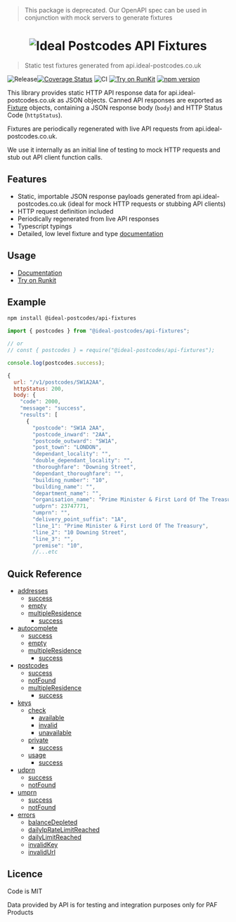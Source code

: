 > This package is deprecated. Our OpenAPI spec can be used in conjunction with mock servers to generate fixtures

<h1 align="center">
  <img src="https://img.ideal-postcodes.co.uk/API%20Fixtures%20Logo@3x.png" alt="Ideal Postcodes API Fixtures">
</h1>

> Static test fixtures generated from api.ideal-postcodes.co.uk

![Release](https://github.com/ideal-postcodes/api-fixtures/workflows/Release/badge.svg)[![Coverage Status](https://coveralls.io/repos/github/ideal-postcodes/api-fixtures/badge.svg?branch=master)](https://coveralls.io/github/ideal-postcodes/api-fixtures?branch=master)
![CI](https://github.com/ideal-postcodes/api-fixtures/workflows/CI/badge.svg)
[![Try on RunKit](https://badge.runkitcdn.com/@ideal-postcodes/api-fixtures.svg)](https://npm.runkit.com/@ideal-postcodes/api-fixtures)
[![npm version](https://badge.fury.io/js/%40ideal-postcodes%2Fapi-fixtures.svg)](https://badge.fury.io/js/%40ideal-postcodes%2Fapi-fixtures)

This library provides static HTTP API response data for api.ideal-postcodes.co.uk as JSON objects. Canned API responses are exported as [Fixture](https://api-fixtures.ideal-postcodes.dev/interfaces/fixture.html) objects, containing a JSON response body (`body`) and HTTP Status Code (`httpStatus`).

Fixtures are periodically regenerated with live API requests from api.ideal-postcodes.co.uk.

We use it internally as an initial line of testing to mock HTTP requests and stub out API client function calls.

## Features

- Static, importable JSON response payloads generated from api.ideal-postcodes.co.uk (ideal for mock HTTP requests or stubbing API clients)
- HTTP request definition included
- Periodically regenerated from live API responses
- Typescript typings
- Detailed, low level fixture and type [documentation](https://api-fixtures.ideal-postcodes.dev/)

## Usage

- [Documentation](https://api-fixtures.ideal-postcodes.dev/)
- [Try on Runkit](https://npm.runkit.com/@ideal-postcodes/api-fixtures)

## Example

```bash
npm install @ideal-postcodes/api-fixtures
```

```javascript
import { postcodes } from "@ideal-postcodes/api-fixtures";

// or
// const { postcodes } = require("@ideal-postcodes/api-fixtures");

console.log(postcodes.success);

{
  url: "/v1/postcodes/SW1A2AA",
  httpStatus: 200,
  body: {
    "code": 2000,
    "message": "success",
    "results": [
      {
        "postcode": "SW1A 2AA",
        "postcode_inward": "2AA",
        "postcode_outward": "SW1A",
        "post_town": "LONDON",
        "dependant_locality": "",
        "double_dependant_locality": "",
        "thoroughfare": "Downing Street",
        "dependant_thoroughfare": "",
        "building_number": "10",
        "building_name": "",
        "department_name": "",
        "organisation_name": "Prime Minister & First Lord Of The Treasury",
        "udprn": 23747771,
        "umprn": "",
        "delivery_point_suffix": "1A",
        "line_1": "Prime Minister & First Lord Of The Treasury",
        "line_2": "10 Downing Street",
        "line_3": "",
        "premise": "10",
        //...etc
```

## Quick Reference

- [addresses](https://api-fixtures.ideal-postcodes.dev/globals.html#addresses)
  - [success](https://api-fixtures.ideal-postcodes.dev/globals.html#addresses.success)
  - [empty](https://api-fixtures.ideal-postcodes.dev/globals.html#addresses.empty)
  - [multipleResidence](https://api-fixtures.ideal-postcodes.dev/globals.html#addresses.multipleresidence)
    - [success](https://api-fixtures.ideal-postcodes.dev/globals.html#addresses.multipleresidence.success-1)
- [autocomplete](https://api-fixtures.ideal-postcodes.dev/globals.html#autocomplete)
  - [success](https://api-fixtures.ideal-postcodes.dev/globals.html#autocomplete.success-1)
  - [empty](https://api-fixtures.ideal-postcodes.dev/globals.html#autocomplete.empty)
  - [multipleResidence](https://api-fixtures.ideal-postcodes.dev/globals.html#autocomplete.multipleresidence)
    - [success](https://api-fixtures.ideal-postcodes.dev/globals.html#autocomplete.multipleresidence.success-1)
- [postcodes](https://api-fixtures.ideal-postcodes.dev/globals.html#postcodes)
  - [success](https://api-fixtures.ideal-postcodes.dev/globals.html#postcodes.success)
  - [notFound](https://api-fixtures.ideal-postcodes.dev/globals.html#postcodes.notfound)
  - [multipleResidence](https://api-fixtures.ideal-postcodes.dev/globals.html#postcodes.multipleresidence)
    - [success](https://api-fixtures.ideal-postcodes.dev/globals.html#postcodes.multipleresidence.success-1)
- [keys](https://api-fixtures.ideal-postcodes.dev/globals.html#keys)
  - [check](https://api-fixtures.ideal-postcodes.dev/globals.html#keys.check)
    - [available](https://api-fixtures.ideal-postcodes.dev/globals.html#keys.check.available)
    - [invalid](https://api-fixtures.ideal-postcodes.dev/globals.html#keys.check.invalid)
    - [unavailable](https://api-fixtures.ideal-postcodes.dev/globals.html#keys.check.unavailable)
  - [private](https://api-fixtures.ideal-postcodes.dev/globals.html#keys.private)
    - [success](https://api-fixtures.ideal-postcodes.dev/globals.html#keys.private.success)
  - [usage](https://api-fixtures.ideal-postcodes.dev/globals.html#keys.usage)
    - [success](https://api-fixtures.ideal-postcodes.dev/globals.html#keys.usage.success)
- [udprn](https://api-fixtures.ideal-postcodes.dev/globals.html#udprn)
  - [success](https://api-fixtures.ideal-postcodes.dev/globals.html#udprn.success)
  - [notFound](https://api-fixtures.ideal-postcodes.dev/globals.html#udprn.notfound)
- [umprn](https://api-fixtures.ideal-postcodes.dev/globals.html#umprn)
  - [success](https://api-fixtures.ideal-postcodes.dev/globals.html#umprn.success)
  - [notFound](https://api-fixtures.ideal-postcodes.dev/globals.html#umprn.notfound)
- [errors](https://api-fixtures.ideal-postcodes.dev/globals.html#errors)
  - [balanceDepleted](https://api-fixtures.ideal-postcodes.dev/globals.html#errors.balancedepleted)
  - [dailyIpRateLimitReached](https://api-fixtures.ideal-postcodes.dev/globals.html#errors.balancedepleted)
  - [dailyLimitReached](https://api-fixtures.ideal-postcodes.dev/globals.html#errors.dailylimitreached)
  - [invalidKey](https://api-fixtures.ideal-postcodes.dev/globals.html#errors.invalidkey)
  - [invalidUrl](https://api-fixtures.ideal-postcodes.dev/globals.html#errors.invalidurl)

## Licence

Code is MIT

Data provided by API is for testing and integration purposes only for PAF Products
